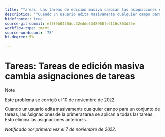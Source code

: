 ```yaml
---
title: "Tareas: Las tareas de edición masiva cambian las asignaciones de tareas"
description: '"Cuando un usuario edita masivamente cualquier campo para un conjunto de tareas, las Asignaciones de la primera tarea se aplican a todas las tareas. Esto elimina las asignaciones anteriores".'
hidefromtoc: true
source-git-commit: ef589b0430dcc32edde3348960fe3116c863d25e
workflow-type: tm+mt
source-wordcount: '78'
ht-degree: 5%

---
```



# Tareas: Tareas de edición masiva cambia asignaciones de tareas

>[!NOTE]
>
>Este problema se corrigió el 10 de noviembre de 2022.


Cuando un usuario edita masivamente cualquier campo para un conjunto de tareas, las Asignaciones de la primera tarea se aplican a todas las tareas. Esto elimina las asignaciones anteriores.

_Notificado por primera vez el 7 de noviembre de 2022._

